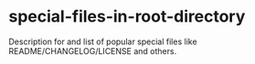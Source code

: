 # special-files-in-root-directory
Description for and list of popular special files like README/CHANGELOG/LICENSE and others.
